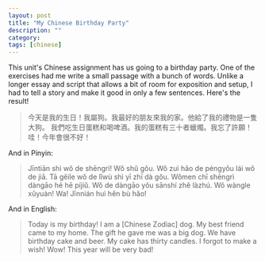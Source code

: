 ```yaml
---
layout: post
title: "My Chinese Birthday Party"
description: ""
category: 
tags: [chinese]
---
```


This unit's Chinese assignment has us going to a birthday party. One of the exercises had me write a small passage with a bunch of words. Unlike a longer essay and script that allows a bit of room for exposition and setup, I had to tell a story and make it good in only a few sentences. Here's the result!

<blockquote>
今天是我的生日！我屬狗。我最好的朋友來我的家。他給了我的禮物是一隻大狗。 我們吃生日蛋糕和喝啤酒。我的蛋糕有三十者蠟燭。我忘了許願！哇！今年會很不好！
</blockquote>

And in Pinyin:

<blockquote>
Jīntiān shì wǒ de shēngrì! Wǒ shǔ gǒu. Wǒ zuì hǎo de péngyǒu lái wǒ de jiā. Tā gěile wǒ de lǐwù shì yī zhī dà gǒu. Wǒmen chī shēngrì dàngāo hé hē píjiǔ. Wǒ de dàngāo yǒu sānshí zhě làzhú. Wǒ wàngle xǔyuàn! Wa! Jīnnián huì hěn bù hǎo!
</blockquote>

And in English:

<blockquote>
Today is my birthday! I am a [Chinese Zodiac] dog. My best friend came to my home. The gift he gave me was a big dog. We have birthday cake and beer. My cake has thirty candles. I forgot to make a wish! Wow! This year will be very bad!
</blockquote>
